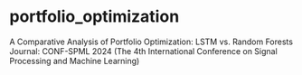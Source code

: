 # portfolio_optimization
A Comparative Analysis of Portfolio Optimization: LSTM vs. Random Forests Journal: CONF-SPML 2024 (The 4th International Conference on Signal Processing and Machine Learning)
